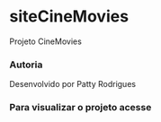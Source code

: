 # siteCineMovies

Projeto CineMovies

### Autoria

Desenvolvido por Patty Rodrigues

### Para visualizar o projeto acesse